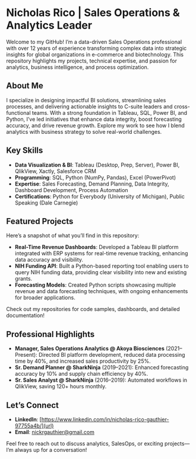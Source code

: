 # Nicholas Rico | Sales Operations & Analytics Leader  

Welcome to my GitHub! I’m a data-driven Sales Operations professional with over 12 years of experience transforming complex data into strategic insights for global organizations in e-commerce and biotechnology. This repository highlights my projects, technical expertise, and passion for analytics, business intelligence, and process optimization.

## About Me  
I specialize in designing impactful BI solutions, streamlining sales processes, and delivering actionable insights to C-suite leaders and cross-functional teams. With a strong foundation in Tableau, SQL, Power BI, and Python, I’ve led initiatives that enhance data integrity, boost forecasting accuracy, and drive revenue growth. Explore my work to see how I blend analytics with business strategy to solve real-world challenges.

## Key Skills  
- **Data Visualization & BI**: Tableau (Desktop, Prep, Server), Power BI, QlikView, Xactly, Salesforce CRM  
- **Programming**: SQL, Python (NumPy, Pandas), Excel (PowerPivot)  
- **Expertise**: Sales Forecasting, Demand Planning, Data Integrity, Dashboard Development, Process Automation  
- **Certifications**: Python for Everybody (University of Michigan), Public Speaking (Dale Carnegie)  

## Featured Projects  
Here’s a snapshot of what you’ll find in this repository:  
- **Real-Time Revenue Dashboards**: Developed a Tableau BI platform integrated with ERP systems for real-time revenue tracking, enhancing data accuracy and visibility.  
- **NIH Funding API**: Built a Python-based reporting tool enabling users to query NIH funding data, providing clear visibility into new and existing grants.  
- **Forecasting Models**: Created Python scripts showcasing multiple revenue and data forecasting techniques, with ongoing enhancements for broader applications.  

Check out my repositories for code samples, dashboards, and detailed documentation!

## Professional Highlights  
- **Manager, Sales Operations Analytics @ Akoya Biosciences** (2021–Present): Directed BI platform development, reduced data processing time by 40%, and increased sales productivity by 25%.  
- **Sr. Demand Planner @ SharkNinja** (2019–2021): Enhanced forecasting accuracy by 10% and supply chain efficiency by 40%.  
- **Sr. Sales Analyst @ SharkNinja** (2016–2019): Automated workflows in QlikView, saving 120+ hours monthly.  

## Let’s Connect  
- **LinkedIn**: [https://www.linkedin.com/in/nicholas-rico-gauthier-97755a4b/](url)
- **Email**: nickrgauthier@gmail.com  

Feel free to reach out to discuss analytics, SalesOps, or exciting projects—I’m always up for a conversation!
